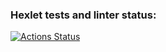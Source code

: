 ### Hexlet tests and linter status:
[![Actions Status](https://github.com/opportynist/frontend-project-lvl1/workflows/hexlet-check/badge.svg)](https://github.com/opportynist/frontend-project-lvl1/actions)